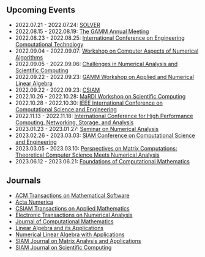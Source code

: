 ## Upcoming Events

* 2022.07.21 - 2022.07.24: [SOLVER](https://solver-conference.cn)
* 2022.08.15 - 2022.08.19: [The GAMM Annual Meeting](https://jahrestagung.gamm-ev.de)
* 2022.08.23 - 2022.08.25: [International Conference on Engineering Computational Technology](http://www.ectconference.com)
* 2022.09.04 - 2022.09.07: [Workshop on Computer Aspects of Numerical Algorithms](https://fedcsis.org/2022/cana)
* 2022.09.05 - 2022.09.06: [Challenges in Numerical Analysis and Scientific Computing](https://w3.math.uminho.pt/conferences/cnasc)
* 2022.09.22 - 2022.09.23: [GAMM Workshop on Applied and Numerical Linear Algebra](https://sites.google.com/view/gammanla2022/)
* 2022.09.22 - 2022.09.23: [CSIAM](https://meeting.csiam.org.cn/)
* 2022.10.26 - 2022.10.28: [MaRDI Workshop on Scientific Computing](https://workshop.mardi.ovh)
* 2022.10.28 - 2022.10.30: [IEEE International Conference on Computational Science and Engineering](http://www.ieee-hust-ncc.org/2022/CSE/)
* 2022.11.13 - 2022.11.18: [International Conference for High Performance Computing, Networking, Storage, and Analysis](https://sc22.supercomputing.org)
* 2023.01.23 - 2023.01.27: [Seminar on Numerical Analysis](https://www.ugn.cas.cz/event/2023/sna/)
* 2023.02.26 - 2023.03.03: [SIAM Conference on Computational Science and Engineering](https://www.siam.org/conferences/cm/conference/cse23)
* 2023.03.05 - 2023.03.10: [Perspectives on Matrix Computations: Theoretical Computer Science Meets Numerical Analysis](https://www.birs.ca/events/2023/5-day-workshops/23w5108)
* 2023.06.12 - 2023.06.21: [Foundations of Computational Mathematics](https://focm2023.org)

## Journals

* [ACM Transactions on Mathematical Software](https://dl.acm.org/toc/toms/current)
* [Acta Numerica](https://www.cambridge.org/core/journals/acta-numerica)
* [CSIAM Transactions on Applied Mathematics](https://www.global-sci.org/csiam-am)
* [Electronic Transactions on Numerical Analysis](https://etna.math.kent.edu)
* [Journal of Computational Mathematics](https://www.global-sci.org/jcm)
* [Linear Algebra and its Applications](https://www.sciencedirect.com/journal/linear-algebra-and-its-applications/issues)
* [Numerical Linear Algebra with Applications](https://onlinelibrary.wiley.com/journal/10991506)
* [SIAM Journal on Matrix Analysis and Applications](https://epubs.siam.org/toc/sjmael/current)
* [SIAM Journal on Scientific Computing](https://epubs.siam.org/toc/sijcd4/current)
